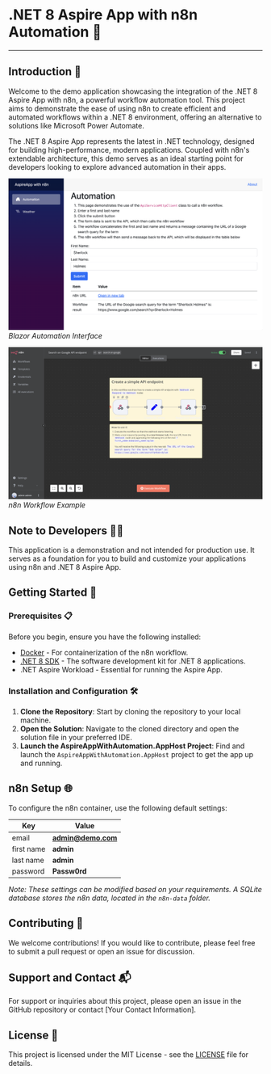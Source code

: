# .NET 8 Aspire App with n8n Automation 🚀

---

## Introduction 📖

Welcome to the demo application showcasing the integration of the .NET 8 Aspire App with n8n, a powerful workflow automation tool. This project aims to demonstrate the ease of using n8n to create efficient and automated workflows within a .NET 8 environment, offering an alternative to solutions like Microsoft Power Automate.

The .NET 8 Aspire App represents the latest in .NET technology, designed for building high-performance, modern applications. Coupled with n8n's extendable architecture, this demo serves as an ideal starting point for developers looking to explore advanced automation in their apps.

![Blazor Automation](./assets/img/blazor-automation.png)
*Blazor Automation Interface*

![n8n Workflow](./assets/img/n8n-workflow.png)
*n8n Workflow Example*

## Note to Developers 👨‍💻
This application is a demonstration and not intended for production use. It serves as a foundation for you to build and customize your applications using n8n and .NET 8 Aspire App.

## Getting Started 🚦

### Prerequisites 📋
Before you begin, ensure you have the following installed:
- [Docker](https://docs.docker.com/get-docker/) - For containerization of the n8n workflow.
- [.NET 8 SDK](https://dotnet.microsoft.com/download/dotnet/8.0) - The software development kit for .NET 8 applications.
- .NET Aspire Workload - Essential for running the Aspire App.

### Installation and Configuration 🛠️
1. **Clone the Repository**: Start by cloning the repository to your local machine.
2. **Open the Solution**: Navigate to the cloned directory and open the solution file in your preferred IDE.
3. **Launch the AspireAppWithAutomation.AppHost Project**: Find and launch the `AspireAppWithAutomation.AppHost` project to get the app up and running.

## n8n Setup 🌐
To configure the n8n container, use the following default settings:

| Key        | Value              |
|------------|--------------------|
| email      | **admin@demo.com** |
| first name | **admin**          |
| last name  | **admin**          |
| password   | **Passw0rd**       |

*Note: These settings can be modified based on your requirements. A SQLite database stores the n8n data, located in the `n8n-data` folder.*

## Contributing 🤝
We welcome contributions! If you would like to contribute, please feel free to submit a pull request or open an issue for discussion.

## Support and Contact 📬
For support or inquiries about this project, please open an issue in the GitHub repository or contact [Your Contact Information].

## License 📜
This project is licensed under the MIT License - see the [LICENSE](LICENSE) file for details.
